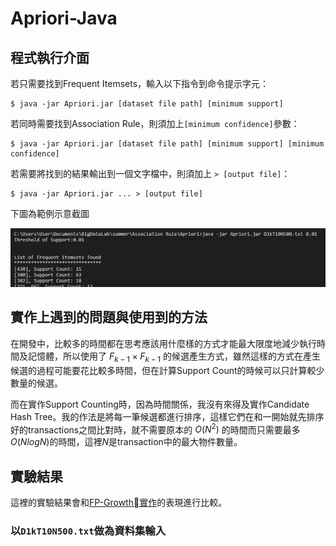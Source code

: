 # Apriori-Java

## 程式執行介面

若只需要找到Frequent Itemsets，輸入以下指令到命令提示字元：

```
$ java -jar Apriori.jar [dataset file path] [minimum support]
```


若同時需要找到Association Rule，則須加上`[minimum confidence]`參數：

```
$ java -jar Apriori.jar [dataset file path] [minimum support] [minimum confidence]
```

若需要將找到的結果輸出到一個文字檔中，則須加上 `> [output file]`：
```
$ java -jar Apriori.jar ... > [output file]
```

下圖為範例示意截圖

![](pics/execution.png)

## 實作上遇到的問題與使用到的方法

在開發中，比較多的時間都在思考應該用什麼樣的方式才能最大限度地減少執行時間及記憶體，所以使用了 $F_{k-1}\times F_{k-1}$ 的候選產生方式，雖然這樣的方式在產生候選的過程可能要花比較多時間，但在計算Support Count的時候可以只計算較少數量的候選。

而在實作Support Counting時，因為時間關係，我沒有來得及實作Candidate Hash Tree。我的作法是將每一筆候選都進行排序，這樣它們在和一開始就先排序好的transactions之間比對時，就不需要原本的 $O(N^2)$ 的時間而只需要最多$O(NlogN)$的時間，這裡$N$是transaction中的最大物件數量。

## 實驗結果

這裡的實驗結果會和[FP-Growth實作](https://github.com/Chih-Ling-Hsu/FPGrowth-Java)的表現進行比較。

### 以`D1kT10N500.txt`做為資料集輸入

<img src="">
